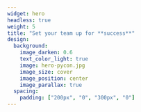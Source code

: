```yaml
---
widget: hero
headless: true
weight: 5
title: "Set your team up for **success**"
design:
  background:
    image_darken: 0.6
    text_color_light: true
    image: hero-pycon.jpg
    image_size: cover
    image_position: center
    image_parallax: true
  spacing:
    padding: ["200px", "0", "300px", "0"]
---
```

